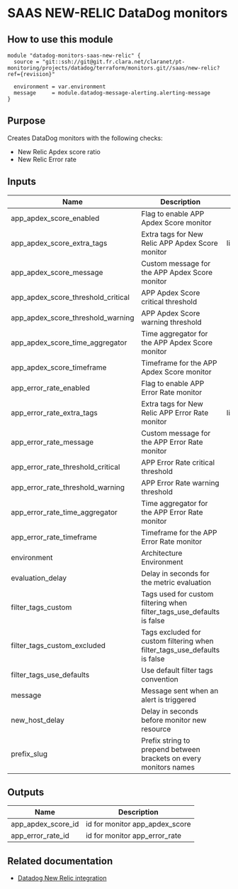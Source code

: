# SAAS NEW-RELIC DataDog monitors

## How to use this module

```
module "datadog-monitors-saas-new-relic" {
  source = "git::ssh://git@git.fr.clara.net/claranet/pt-monitoring/projects/datadog/terraform/monitors.git//saas/new-relic?ref={revision}"

  environment = var.environment
  message     = module.datadog-message-alerting.alerting-message
}

```

## Purpose

Creates DataDog monitors with the following checks:

- New Relic Apdex score ratio
- New Relic Error rate

## Inputs

| Name | Description | Type | Default | Required |
|------|-------------|:----:|:-----:|:-----:|
| app\_apdex\_score\_enabled | Flag to enable APP Apdex Score monitor | string | `"true"` | no |
| app\_apdex\_score\_extra\_tags | Extra tags for New Relic APP Apdex Score monitor | list(string) | `[]` | no |
| app\_apdex\_score\_message | Custom message for the APP Apdex Score monitor | string | `""` | no |
| app\_apdex\_score\_threshold\_critical | APP Apdex Score critical threshold | string | `"0.25"` | no |
| app\_apdex\_score\_threshold\_warning | APP Apdex Score warning threshold | string | `"0.5"` | no |
| app\_apdex\_score\_time\_aggregator | Time aggregator for the APP Apdex Score monitor | string | `"avg"` | no |
| app\_apdex\_score\_timeframe | Timeframe for the APP Apdex Score monitor | string | `"last_15m"` | no |
| app\_error\_rate\_enabled | Flag to enable APP Error Rate monitor | string | `"true"` | no |
| app\_error\_rate\_extra\_tags | Extra tags for New Relic APP Error Rate monitor | list(string) | `[]` | no |
| app\_error\_rate\_message | Custom message for the APP Error Rate monitor | string | `""` | no |
| app\_error\_rate\_threshold\_critical | APP Error Rate  critical threshold | string | `"5"` | no |
| app\_error\_rate\_threshold\_warning | APP Error Rate warning threshold | string | `"1"` | no |
| app\_error\_rate\_time\_aggregator | Time aggregator for the APP Error Rate monitor | string | `"min"` | no |
| app\_error\_rate\_timeframe | Timeframe for the APP Error Rate monitor | string | `"last_5m"` | no |
| environment | Architecture Environment | string | n/a | yes |
| evaluation\_delay | Delay in seconds for the metric evaluation | string | `"900"` | no |
| filter\_tags\_custom | Tags used for custom filtering when filter_tags_use_defaults is false | string | `"*"` | no |
| filter\_tags\_custom\_excluded | Tags excluded for custom filtering when filter_tags_use_defaults is false | string | `""` | no |
| filter\_tags\_use\_defaults | Use default filter tags convention | string | `"true"` | no |
| message | Message sent when an alert is triggered | string | n/a | yes |
| new\_host\_delay | Delay in seconds before monitor new resource | string | `"300"` | no |
| prefix\_slug | Prefix string to prepend between brackets on every monitors names | string | `""` | no |

## Outputs

| Name | Description |
|------|-------------|
| app\_apdex\_score\_id | id for monitor app_apdex_score |
| app\_error\_rate\_id | id for monitor app_error_rate |

## Related documentation

* [Datadog New Relic integration](https://docs.datadoghq.com/integrations/new_relic/)


